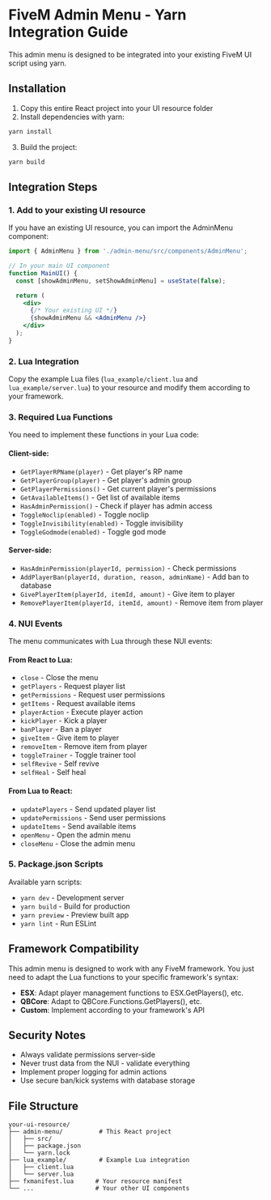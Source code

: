 # FiveM Admin Menu - Yarn Integration Guide

This admin menu is designed to be integrated into your existing FiveM UI script using yarn.

## Installation

1. Copy this entire React project into your UI resource folder
2. Install dependencies with yarn:
```bash
yarn install
```

3. Build the project:
```bash
yarn build
```

## Integration Steps

### 1. Add to your existing UI resource

If you have an existing UI resource, you can import the AdminMenu component:

```jsx
import { AdminMenu } from './admin-menu/src/components/AdminMenu';

// In your main UI component
function MainUI() {
  const [showAdminMenu, setShowAdminMenu] = useState(false);

  return (
    <div>
      {/* Your existing UI */}
      {showAdminMenu && <AdminMenu />}
    </div>
  );
}
```

### 2. Lua Integration

Copy the example Lua files (`lua_example/client.lua` and `lua_example/server.lua`) to your resource and modify them according to your framework.

### 3. Required Lua Functions

You need to implement these functions in your Lua code:

#### Client-side:
- `GetPlayerRPName(player)` - Get player's RP name
- `GetPlayerGroup(player)` - Get player's admin group
- `GetPlayerPermissions()` - Get current player's permissions
- `GetAvailableItems()` - Get list of available items
- `HasAdminPermission()` - Check if player has admin access
- `ToggleNoclip(enabled)` - Toggle noclip
- `ToggleInvisibility(enabled)` - Toggle invisibility
- `ToggleGodmode(enabled)` - Toggle god mode

#### Server-side:
- `HasAdminPermission(playerId, permission)` - Check permissions
- `AddPlayerBan(playerId, duration, reason, adminName)` - Add ban to database
- `GivePlayerItem(playerId, itemId, amount)` - Give item to player
- `RemovePlayerItem(playerId, itemId, amount)` - Remove item from player

### 4. NUI Events

The menu communicates with Lua through these NUI events:

#### From React to Lua:
- `close` - Close the menu
- `getPlayers` - Request player list
- `getPermissions` - Request user permissions
- `getItems` - Request available items
- `playerAction` - Execute player action
- `kickPlayer` - Kick a player
- `banPlayer` - Ban a player
- `giveItem` - Give item to player
- `removeItem` - Remove item from player
- `toggleTrainer` - Toggle trainer tool
- `selfRevive` - Self revive
- `selfHeal` - Self heal

#### From Lua to React:
- `updatePlayers` - Send updated player list
- `updatePermissions` - Send user permissions
- `updateItems` - Send available items
- `openMenu` - Open the admin menu
- `closeMenu` - Close the admin menu

### 5. Package.json Scripts

Available yarn scripts:
- `yarn dev` - Development server
- `yarn build` - Build for production
- `yarn preview` - Preview built app
- `yarn lint` - Run ESLint

## Framework Compatibility

This admin menu is designed to work with any FiveM framework. You just need to adapt the Lua functions to your specific framework's syntax:

- **ESX**: Adapt player management functions to ESX.GetPlayers(), etc.
- **QBCore**: Adapt to QBCore.Functions.GetPlayers(), etc.
- **Custom**: Implement according to your framework's API

## Security Notes

- Always validate permissions server-side
- Never trust data from the NUI - validate everything
- Implement proper logging for admin actions
- Use secure ban/kick systems with database storage

## File Structure

```
your-ui-resource/
├── admin-menu/          # This React project
│   ├── src/
│   ├── package.json
│   └── yarn.lock
├── lua_example/         # Example Lua integration
│   ├── client.lua
│   └── server.lua
├── fxmanifest.lua      # Your resource manifest
└── ...                 # Your other UI components
```
